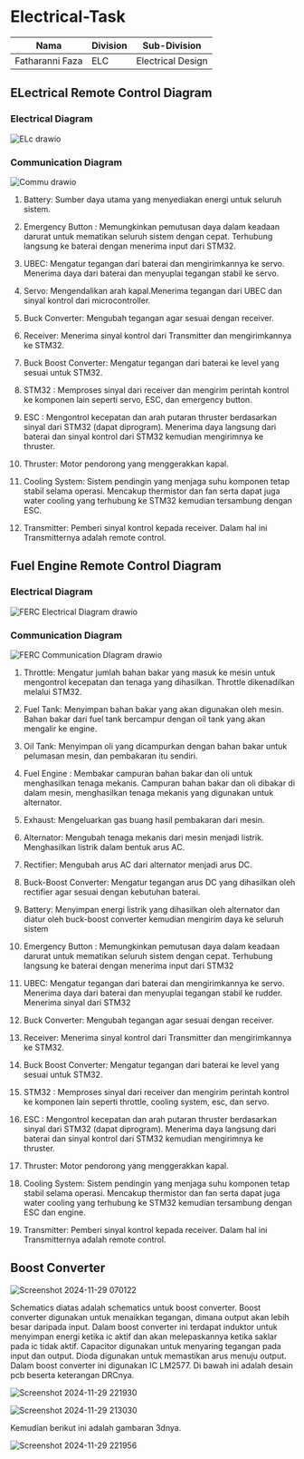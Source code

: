 # Electrical-Task

| Nama  | Division        | Sub-Division  |
| ----- | ---------- | ---------- |
| Fatharanni Faza   | ELC | Electrical Design |

## ELectrical Remote Control Diagram
### Electrical Diagram
![ELc drawio](https://github.com/user-attachments/assets/88c3058d-a142-4aeb-99b8-889ba25249a0)
### Communication Diagram
![Commu  drawio](https://github.com/user-attachments/assets/7052c500-6b4e-4505-b896-3969f69fbddd)

1. Battery: Sumber daya utama yang menyediakan energi untuk seluruh sistem.

2. Emergency Button : Memungkinkan pemutusan daya dalam keadaan darurat untuk mematikan seluruh sistem dengan cepat. Terhubung langsung ke baterai dengan menerima input dari STM32.

3. UBEC: Mengatur tegangan dari baterai dan mengirimkannya ke servo. Menerima daya dari baterai dan menyuplai tegangan stabil ke servo.

4. Servo: Mengendalikan arah kapal.Menerima tegangan dari UBEC dan sinyal kontrol dari microcontroller.

5. Buck Converter: Mengubah tegangan agar sesuai dengan receiver.

6. Receiver: Menerima sinyal kontrol dari Transmitter dan mengirimkannya ke STM32.

7. Buck Boost Converter: Mengatur tegangan dari baterai ke level yang sesuai untuk STM32.

8. STM32 : Memproses sinyal dari receiver dan mengirim perintah kontrol ke komponen lain seperti servo, ESC, dan emergency button.

9. ESC : Mengontrol kecepatan dan arah putaran thruster berdasarkan sinyal dari STM32 (dapat diprogram).
Menerima daya langsung dari baterai dan sinyal kontrol dari STM32 kemudian mengirimnya ke thruster.

10. Thruster: Motor pendorong yang menggerakkan kapal.

11. Cooling System: Sistem pendingin yang menjaga suhu komponen tetap stabil selama operasi.
Mencakup thermistor dan fan serta dapat juga water cooling yang terhubung ke STM32 kemudian tersambung dengan ESC.

12. Transmitter: Pemberi sinyal kontrol kepada receiver. Dalam hal ini Transmitternya adalah remote control.

## Fuel Engine Remote Control Diagram
### Electrical Diagram
![FERC Electrical Diagram drawio](https://github.com/user-attachments/assets/6e45734b-9e71-4c4e-80f1-aff560ab3e63)
### Communication Diagram
![FERC Communication DIagram drawio](https://github.com/user-attachments/assets/d8974c97-9d6c-440a-847b-9740d89abc3b)

1. Throttle: Mengatur jumlah bahan bakar yang masuk ke mesin untuk mengontrol kecepatan dan tenaga yang dihasilkan. Throttle dikenadilkan melalui STM32.

2. Fuel Tank: Menyimpan bahan bakar yang akan digunakan oleh mesin. Bahan bakar dari fuel tank bercampur dengan oil tank yang akan mengalir ke engine.

3. Oil Tank: Menyimpan oli yang dicampurkan dengan bahan bakar untuk pelumasan mesin, dan pembakaran itu sendiri.

4. Fuel Engine : Membakar campuran bahan bakar dan oli untuk menghasilkan tenaga mekanis. Campuran bahan bakar dan oli dibakar di dalam mesin, menghasilkan tenaga mekanis yang digunakan untuk alternator.

5. Exhaust: Mengeluarkan gas buang hasil pembakaran dari mesin.

6. Alternator: Mengubah tenaga mekanis dari mesin menjadi listrik. Menghasilkan listrik dalam bentuk arus AC.

7. Rectifier: Mengubah arus AC dari alternator menjadi arus DC.

8. Buck-Boost Converter: Mengatur tegangan arus DC yang dihasilkan oleh rectifier agar sesuai dengan kebutuhan baterai.

9. Battery: Menyimpan energi listrik yang dihasilkan oleh alternator dan diatur oleh buck-boost converter kemudian mengirim daya ke seluruh sistem

10. Emergency Button : Memungkinkan pemutusan daya dalam keadaan darurat untuk mematikan seluruh sistem dengan cepat. Terhubung langsung ke baterai dengan menerima input dari STM32

11. UBEC: Mengatur tegangan dari baterai dan mengirimkannya ke servo. Menerima daya dari baterai dan menyuplai tegangan stabil ke rudder. Menerima sinyal dari STM32

12. Buck Converter: Mengubah tegangan agar sesuai dengan receiver.

13. Receiver: Menerima sinyal kontrol dari Transmitter dan mengirimkannya ke STM32.

14. Buck Boost Converter: Mengatur tegangan dari baterai ke level yang sesuai untuk STM32.

15. STM32 : Memproses sinyal dari receiver dan mengirim perintah kontrol ke komponen lain seperti throttle, cooling system, esc, dan servo.

16. ESC : Mengontrol kecepatan dan arah putaran thruster berdasarkan sinyal dari STM32 (dapat diprogram).
Menerima daya langsung dari baterai dan sinyal kontrol dari STM32 kemudian mengirimnya ke thruster.

17. Thruster: Motor pendorong yang menggerakkan kapal.

18. Cooling System: Sistem pendingin yang menjaga suhu komponen tetap stabil selama operasi.
Mencakup thermistor dan fan serta dapat juga water cooling yang terhubung ke STM32 kemudian tersambung dengan ESC dan engine.

19. Transmitter: Pemberi sinyal kontrol kepada receiver. Dalam hal ini Transmitternya adalah remote control.

## Boost Converter

![Screenshot 2024-11-29 070122](https://github.com/user-attachments/assets/4db406d0-5111-4935-b6f7-76c7493914bb)


Schematics diatas adalah schematics untuk boost converter. Boost converter digunakan untuk menaikkan tegangan, dimana output akan lebih besar daripada input. Dalam boost converter ini terdapat induktor untuk menyimpan energi ketika ic aktif dan akan melepaskannya ketika saklar pada ic tidak aktif. Capacitor digunakan untuk menyaring tegangan pada input dan output. Dioda digunakan untuk memastikan arus menuju output. Dalam boost converter ini digunakan IC LM2577. Di bawah ini adalah desain pcb beserta keterangan DRCnya.

![Screenshot 2024-11-29 221930](https://github.com/user-attachments/assets/144b84ff-9b56-43cd-b28f-f10e0fbcf68b)

![Screenshot 2024-11-29 213030](https://github.com/user-attachments/assets/ebe58e81-92db-4882-96d7-4328da8bb599)

Kemudian berikut ini adalah gambaran 3dnya.

![Screenshot 2024-11-29 221956](https://github.com/user-attachments/assets/fac39326-c1e0-4d4d-b480-1f2909e7e878)



